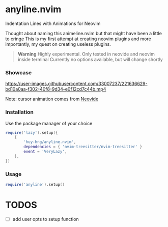 # anyline.nvim
Indentation Lines with Animations for Neovim

Thought about naming this animeline.nvim but that might have been a little to cringe
This is my first attempt at creating neovim plugins and more importantly, my quest on creating useless plugins.

> **Warning**
> Highly experimental.
> Only tested in neovide and neovim inside terminal
> Currently no options available, but will change shortly


### Showcase
https://user-images.githubusercontent.com/33007237/221636629-bd10a0aa-f302-40f8-9d34-e0f12cd7c44b.mp4

Note: cursor animation comes from [Neovide](https://neovide.dev/)

### Installation
Use the package manager of your choice
```lua
require('lazy').setup({
    {
        'huy-hng/anyline.nvim',
        dependencies = { 'nvim-treesitter/nvim-treesitter' }
        event = 'VeryLazy',
    },
})
```
### Usage
```lua
require('anyline').setup()
```

# TODOS
- [ ] add user opts to setup function
